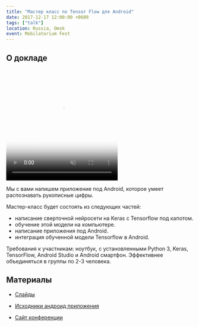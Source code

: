 ```yaml
---
title: "Мастер класс по Tensor Flow для Android"
date: 2017-12-17 12:00:00 +0600
tags: ["talk"]
location: Russia, Omsk
event: Mobilatorium Fest
---
```


## О докладе

<video poster='/assets/2017-12-17-workshop-tensorflow-android/thumbnail.jpeg' preload='auto' autoplay='autoplay' muted='muted' loop='loop' webkit-playsinline='' style='width: 300px; height: 300px;'>
      <source src='/assets/2017-12-17-workshop-tensorflow-android/video.mp4' type='video/mp4'>
</video>

Мы с вами напишем приложение под Android, которое умеет распознавать рукописные цифры.

Мастер-класс будет состоять из следующих частей:

- написание сверточной нейросети на Keras с Tensorflow под капотом.
- обучение этой модели на компьютере.
- написание приложения под Android.
- интеграция обученной модели Tensorflow в Android.

Требования к участникам: ноутбук, с установленными Python 3, Keras, TensorFlow, Android Studio и Android смартфон. Эффективнее объединяться в группы по 2-3 человека.

## Материалы

- [Слайды](https://nbviewer.jupyter.org/github/mlomsk/ML_Workshop_2017-12-17/blob/master/slides.ipynb)
- [Исходники андроид приложения](https://github.com/mlomsk/ML_Workshop_2017-12-17)

- [Сайт конференции](https://mobilatorium.org/fest)
